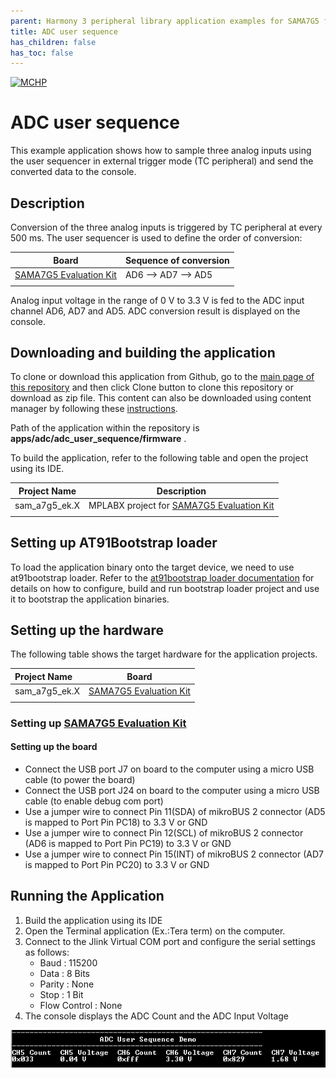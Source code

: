 ```yaml
---
parent: Harmony 3 peripheral library application examples for SAMA7G5 family
title: ADC user sequence 
has_children: false
has_toc: false
---
```


[![MCHP](https://www.microchip.com/ResourcePackages/Microchip/assets/dist/images/logo.png)](https://www.microchip.com)

# ADC user sequence

This example application shows how to sample three analog inputs using the user sequencer in external trigger mode (TC peripheral) and send the converted data to the console.

## Description

Conversion of the three analog inputs is triggered by TC peripheral at every 500 ms. The user sequencer is used to define the order of conversion:

| Board | Sequence of conversion |
| ----- | ---------------------- |
| [SAMA7G5 Evaluation Kit]() |  AD6 --> AD7 --> AD5 |
|||

Analog input voltage in the range of 0 V to 3.3 V is fed to the ADC input channel AD6, AD7 and AD5. ADC conversion result is displayed on the console.

## Downloading and building the application

To clone or download this application from Github, go to the [main page of this repository](https://github.com/Microchip-MPLAB-Harmony/csp_apps_sam_a7g5) and then click Clone button to clone this repository or download as zip file.
This content can also be downloaded using content manager by following these [instructions](https://github.com/Microchip-MPLAB-Harmony/contentmanager/wiki).

Path of the application within the repository is **apps/adc/adc_user_sequence/firmware** .

To build the application, refer to the following table and open the project using its IDE.

| Project Name      | Description                                    |
| ----------------- | ---------------------------------------------- |
| sam_a7g5_ek.X | MPLABX project for [SAMA7G5 Evaluation Kit]() |
|||

## Setting up AT91Bootstrap loader

To load the application binary onto the target device, we need to use at91bootstrap loader. Refer to the [at91bootstrap loader documentation](../../docs/readme_bootstrap.md) for details on how to configure, build and run bootstrap loader project and use it to bootstrap the application binaries.

## Setting up the hardware

The following table shows the target hardware for the application projects.

| Project Name| Board|
|:---------|:---------:|
| sam_a7g5_ek.X | [SAMA7G5 Evaluation Kit]() |
|||

### Setting up [SAMA7G5 Evaluation Kit]()

#### Setting up the board

- Connect the USB port J7 on board to the computer using a micro USB cable (to power the board)
- Connect the USB port J24 on board to the computer using a micro USB cable (to enable debug com port)
- Use a jumper wire to connect Pin 11(SDA) of mikroBUS 2 connector (AD5 is mapped to Port Pin PC18) to 3.3 V or GND
- Use a jumper wire to connect Pin 12(SCL) of mikroBUS 2 connector (AD6 is mapped to Port Pin PC19) to 3.3 V or GND
- Use a jumper wire to connect Pin 15(INT) of mikroBUS 2 connector (AD7 is mapped to Port Pin PC20) to 3.3 V or GND

## Running the Application

1. Build the application using its IDE
2. Open the Terminal application (Ex.:Tera term) on the computer.
3. Connect to the Jlink Virtual COM port and configure the serial settings as follows:
    - Baud : 115200
    - Data : 8 Bits
    - Parity : None
    - Stop : 1 Bit
    - Flow Control : None
4. The console displays the ADC Count and the ADC Input Voltage

![output](images/output_adc_user_sequence.png)

